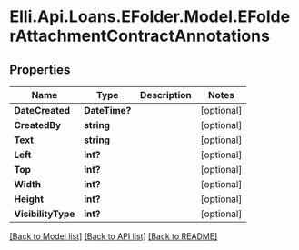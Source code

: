 # Elli.Api.Loans.EFolder.Model.EFolderAttachmentContractAnnotations
## Properties

Name | Type | Description | Notes
------------ | ------------- | ------------- | -------------
**DateCreated** | **DateTime?** |  | [optional] 
**CreatedBy** | **string** |  | [optional] 
**Text** | **string** |  | [optional] 
**Left** | **int?** |  | [optional] 
**Top** | **int?** |  | [optional] 
**Width** | **int?** |  | [optional] 
**Height** | **int?** |  | [optional] 
**VisibilityType** | **int?** |  | [optional] 

[[Back to Model list]](../README.md#documentation-for-models) [[Back to API list]](../README.md#documentation-for-api-endpoints) [[Back to README]](../README.md)

